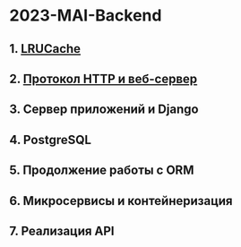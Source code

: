 # 2023-MAI-Backend
## 1. [LRUCache](./homework-01)

## 2. [Протокол HTTP и веб-сервер](./homework-02)

## 3. Сервер приложений и Django

## 4. PostgreSQL

## 5. Продолжение работы с ORM

## 6. Микросервисы и контейнеризация

## 7. Реализация API
